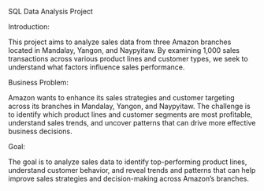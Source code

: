 SQL Data Analysis Project

Introduction:

This project aims to analyze sales data from three Amazon branches
located in Mandalay, Yangon, and Naypyitaw. By examining 1,000 sales
transactions across various product lines and customer types, we seek
to understand what factors influence sales performance.


Business Problem:

Amazon wants to enhance its sales strategies and customer targeting
across its branches in Mandalay, Yangon, and Naypyitaw. The challenge
is to identify which product lines and customer segments are most
profitable, understand sales trends, and uncover patterns that can
drive more effective business decisions.


Goal:

The goal is to analyze sales data to identify top-performing product
lines, understand customer behavior, and reveal trends and patterns
that can help improve sales strategies and decision-making across
Amazon’s branches.
